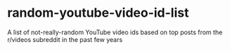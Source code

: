# random-youtube-video-id-list
A list of not-really-random YouTube video ids based on top posts from the r/videos subreddit in the past few years
